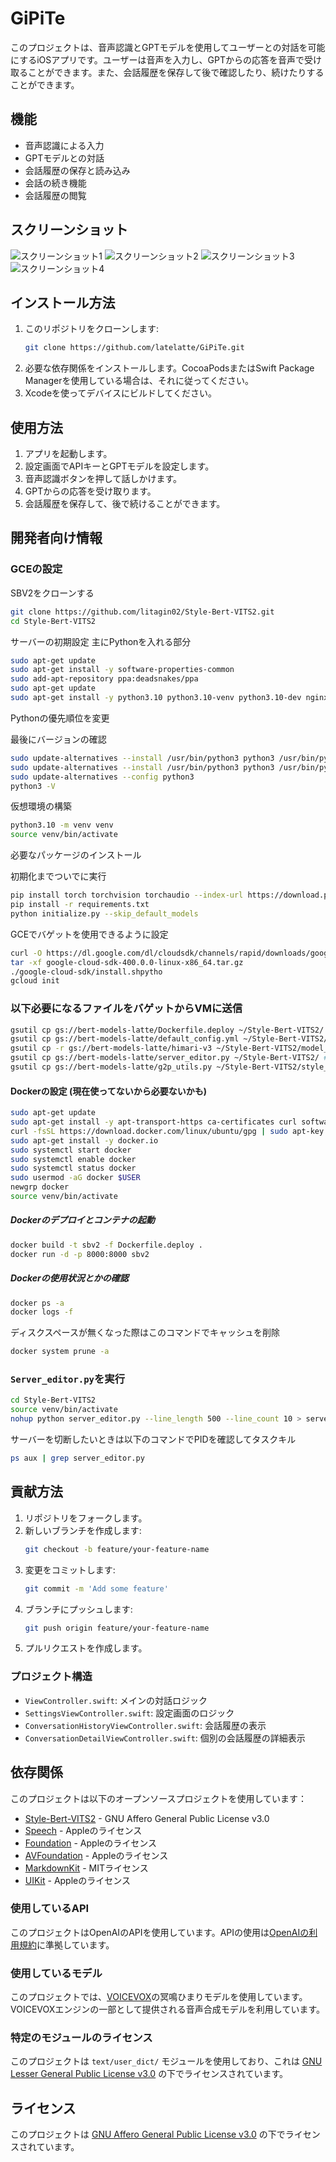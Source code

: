 # GiPiTe

このプロジェクトは、音声認識とGPTモデルを使用してユーザーとの対話を可能にするiOSアプリです。ユーザーは音声を入力し、GPTからの応答を音声で受け取ることができます。また、会話履歴を保存して後で確認したり、続けたりすることができます。

## 機能

- 音声認識による入力
- GPTモデルとの対話
- 会話履歴の保存と読み込み
- 会話の続き機能
- 会話履歴の閲覧

## スクリーンショット

![スクリーンショット1](Resources/splashscreen.jpeg)
![スクリーンショット2](Resources/main-screen.jpeg)
![スクリーンショット3](Resources/settings-screen.jpeg)
![スクリーンショット4](Resources/history-view.jpeg)



## インストール方法

1. このリポジトリをクローンします:
    ```sh
    git clone https://github.com/latelatte/GiPiTe.git
    ```
2. 必要な依存関係をインストールします。CocoaPodsまたはSwift Package Managerを使用している場合は、それに従ってください。
3. Xcodeを使ってデバイスにビルドしてください。


## 使用方法

1. アプリを起動します。
2. 設定画面でAPIキーとGPTモデルを設定します。
3. 音声認識ボタンを押して話しかけます。
4. GPTからの応答を受け取ります。
5. 会話履歴を保存して、後で続けることができます。

## 開発者向け情報

### GCEの設定

SBV2をクローンする

```bash
git clone https://github.com/litagin02/Style-Bert-VITS2.git
cd Style-Bert-VITS2
```

サーバーの初期設定 主にPythonを入れる部分

```bash
sudo apt-get update
sudo apt-get install -y software-properties-common
sudo add-apt-repository ppa:deadsnakes/ppa
sudo apt-get update
sudo apt-get install -y python3.10 python3.10-venv python3.10-dev nginx
```

Pythonの優先順位を変更

最後にバージョンの確認

```bash
sudo update-alternatives --install /usr/bin/python3 python3 /usr/bin/python3.8 1
sudo update-alternatives --install /usr/bin/python3 python3 /usr/bin/python3.10 2
sudo update-alternatives --config python3
python3 -V
```

仮想環境の構築

```bash
python3.10 -m venv venv
source venv/bin/activate
```

必要なパッケージのインストール

初期化までついでに実行

```bash
pip install torch torchvision torchaudio --index-url https://download.pytorch.org/whl/cu118
pip install -r requirements.txt
python initialize.py --skip_default_models
```

GCEでバゲットを使用できるように設定

```bash
curl -O https://dl.google.com/dl/cloudsdk/channels/rapid/downloads/google-cloud-sdk-400.0.0-linux-x86_64.tar.gz
tar -xf google-cloud-sdk-400.0.0-linux-x86_64.tar.gz
./google-cloud-sdk/install.shpytho
gcloud init
```

### 以下必要になるファイルをバゲットからVMに送信

```bash
gsutil cp gs://bert-models-latte/Dockerfile.deploy ~/Style-Bert-VITS2/ # Dockerfileをコピー
gsutil cp gs://bert-models-latte/default_config.yml ~/Style-Bert-VITS2/ # configファイルをコピー
gsutil cp -r gs://bert-models-latte/himari-v3 ~/Style-Bert-VITS2/model_assets/ # himariのモデルファイルをコピー
gsutil cp gs://bert-models-latte/server_editor.py ~/Style-Bert-VITS2/ # server_editorをコピー
gsutil cp gs://bert-models-latte/g2p_utils.py ~/Style-Bert-VITS2/style_bert_vits2/nlp/japanese/ # g2p_utilsをコピー
```

#### Dockerの設定 (現在使ってないから必要ないかも)

```bash
sudo apt-get update
sudo apt-get install -y apt-transport-https ca-certificates curl software-properties-common
curl -fsSL https://download.docker.com/linux/ubuntu/gpg | sudo apt-key add -
sudo apt-get install -y docker.io
sudo systemctl start docker
sudo systemctl enable docker
sudo systemctl status docker
sudo usermod -aG docker $USER
newgrp docker
source venv/bin/activate
```

##### Dockerのデプロイとコンテナの起動

```bash
docker build -t sbv2 -f Dockerfile.deploy .
docker run -d -p 8000:8000 sbv2
```

##### Dockerの使用状況とかの確認

```bash
docker ps -a
docker logs -f
```

ディスクスペースが無くなった際はこのコマンドでキャッシュを削除

```bash
docker system prune -a
```

### `Server_editor.py`を実行

```bash
cd Style-Bert-VITS2
source venv/bin/activate
nohup python server_editor.py --line_length 500 --line_count 10 > server.log 2>&1 &
```

サーバーを切断したいときは以下のコマンドでPIDを確認してタスクキル

```bash
ps aux | grep server_editor.py
```

## 貢献方法

1. リポジトリをフォークします。
2. 新しいブランチを作成します:
    ```sh
    git checkout -b feature/your-feature-name
    ```
3. 変更をコミットします:
    ```sh
    git commit -m 'Add some feature'
    ```
4. ブランチにプッシュします:
    ```sh
    git push origin feature/your-feature-name
    ```
5. プルリクエストを作成します。

### プロジェクト構造

- `ViewController.swift`: メインの対話ロジック
- `SettingsViewController.swift`: 設定画面のロジック
- `ConversationHistoryViewController.swift`: 会話履歴の表示
- `ConversationDetailViewController.swift`: 個別の会話履歴の詳細表示

## 依存関係

このプロジェクトは以下のオープンソースプロジェクトを使用しています：

- [Style-Bert-VITS2](https://github.com/litagin02/Style-Bert-VITS2) - GNU Affero General Public License v3.0
- [Speech](https://developer.apple.com/documentation/speech) - Appleのライセンス
- [Foundation](https://developer.apple.com/documentation/foundation) - Appleのライセンス
- [AVFoundation](https://developer.apple.com/documentation/avfoundation) - Appleのライセンス
- [MarkdownKit](https://github.com/bmoliveira/MarkdownKit) - MITライセンス
- [UIKit](https://developer.apple.com/documentation/uikit) - Appleのライセンス

### 使用しているAPI

このプロジェクトはOpenAIのAPIを使用しています。APIの使用は[OpenAIの利用規約](https://openai.com/terms)に準拠しています。

### 使用しているモデル

このプロジェクトでは、[VOICEVOX](https://voicevox.hiroshiba.jp/)の冥鳴ひまりモデルを使用しています。VOICEVOXエンジンの一部として提供される音声合成モデルを利用しています。

### 特定のモジュールのライセンス

このプロジェクトは `text/user_dict/` モジュールを使用しており、これは [GNU Lesser General Public License v3.0](LGPL_LICENSE) の下でライセンスされています。

## ライセンス

このプロジェクトは [GNU Affero General Public License v3.0](LICENSE) の下でライセンスされています。
